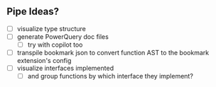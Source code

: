 ## Pipe Ideas?

- [ ] visualize type structure
- [ ] generate PowerQuery doc files
  - [ ] try with copilot too
- [ ] transpile bookmark json to convert function AST to the bookmark extension's config
- [ ] visualize interfaces implemented
  - [ ] and group functions by which interface they implement?